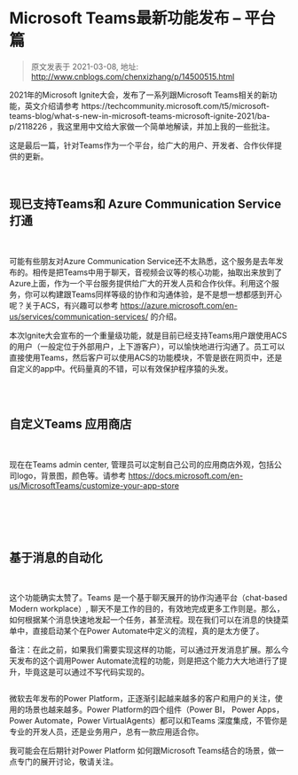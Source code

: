 # Microsoft Teams最新功能发布 – 平台篇 
> 原文发表于 2021-03-08, 地址: http://www.cnblogs.com/chenxizhang/p/14500515.html 


<p>2021年的Microsoft Ignite大会，发布了一系列跟Microsoft Teams相关的新功能，英文介绍请参考 https://techcommunity.microsoft.com/t5/microsoft-teams-blog/what-s-new-in-microsoft-teams-microsoft-ignite-2021/ba-p/2118226 ，我这里用中文给大家做一个简单地解读，并加上我的一些批注。
</p><p>这是最后一篇，针对Teams作为一个平台，给广大的用户、开发者、合作伙伴提供的更新。
</p><p>
 </p><h2>现已支持Teams和 Azure Communication Service打通
</h2><p>
 </p><p>可能有些朋友对Azure Communication Service还不太熟悉，这个服务是去年发布的。相传是把Teams中用于聊天，音视频会议等的核心功能，抽取出来放到了Azure上面，作为一个平台服务提供给广大的开发人员和合作伙伴。利用这个服务，你可以构建跟Teams同样等级的协作和沟通体验，是不是想一想都感到开心呢？关于ACS，有兴趣可以参考 <a href="https://azure.microsoft.com/en-us/services/communication-services/">https://azure.microsoft.com/en-us/services/communication-services/</a> 的介绍。
</p><p>本次Ignite大会宣布的一个重量级功能，就是目前已经支持Teams用户跟使用ACS的用户（一般定位于外部用户，上下游客户），可以愉快地进行沟通了。员工可以直接使用Teams，然后客户可以使用ACS的功能模块，不管是嵌在网页中，还是自定义的app中。代码量真的不错，可以有效保护程序猿的头发。
</p><p><img src="https://img2020.cnblogs.com/blog/9072/202103/9072-20210308164004065-179929637.png" alt=""/>
	</p><p>
 </p><h2>自定义Teams 应用商店
</h2><p>
 </p><p>现在在Teams admin center, 管理员可以定制自己公司的应用商店外观，包括公司logo，背景图，颜色等。请参考 <a href="https://docs.microsoft.com/en-us/MicrosoftTeams/customize-your-app-store">https://docs.microsoft.com/en-us/MicrosoftTeams/customize-your-app-store</a>
	</p><p><img src="https://img2020.cnblogs.com/blog/9072/202103/9072-20210308164008753-977395304.jpg" alt=""/>
	</p><p>
 </p><p>
 </p><h2>基于消息的自动化
</h2><p>
 </p><p>这个功能确实太赞了。Teams 是一个基于聊天展开的协作沟通平台（chat-based Modern workplace）, 聊天不是工作的目的，有效地完成更多工作则是。那么，如何根据某个消息快速地发起一个任务，甚至流程。现在我们可以在消息的快捷菜单中，直接启动某个在Power Automate中定义的流程，真的是太方便了。
</p><p>备注：在此之前，如果我们需要实现这样的功能，可以通过开发消息扩展。那么今天发布的这个调用Power Automate流程的功能，则是把这个能力大大地进行了提升，毕竟这是可以通过不写代码实现的。
</p><p><img src="https://img2020.cnblogs.com/blog/9072/202103/9072-20210308164035551-411806723.png" alt=""/>
	</p><p>微软去年发布的Power Platform，正逐渐引起越来越多的客户和用户的关注，使用的场景也越来越多。Power Platform的四个组件（Power BI， Power Apps，Power Automate，Power VirtualAgents）都可以和Teams 深度集成，不管你是专业的开发人员，还是业务用户，总有一款应用适合你。
</p><p>我可能会在后期针对Power Platform 如何跟Microsoft Teams结合的场景，做一点专门的展开讨论，敬请关注。
</p><p><img src="https://img2020.cnblogs.com/blog/9072/202103/9072-20210308164053529-1410927680.png" alt=""/>
	</p><p>
 </p><p>
 </p><p>
 </p>